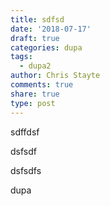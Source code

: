 ```yaml
---
title: sdfsd
date: '2018-07-17'
draft: true
categories: dupa
tags:
  - dupa2
author: Chris Stayte
comments: true
share: true
type: post
---
```

sdffdsf

dsfsdf

dsfsdfs



dupa
